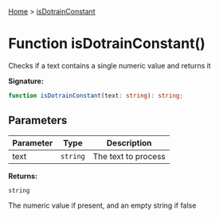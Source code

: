 [Home](../index.md) &gt; [isDotrainConstant](./isdotrainconstant_1.md)

# Function isDotrainConstant()

Checks if a text contains a single numeric value and returns it

<b>Signature:</b>

```typescript
function isDotrainConstant(text: string): string;
```

## Parameters

|  Parameter | Type | Description |
|  --- | --- | --- |
|  text | `string` | The text to process |

<b>Returns:</b>

`string`

The numeric value if present, and an empty string if false

